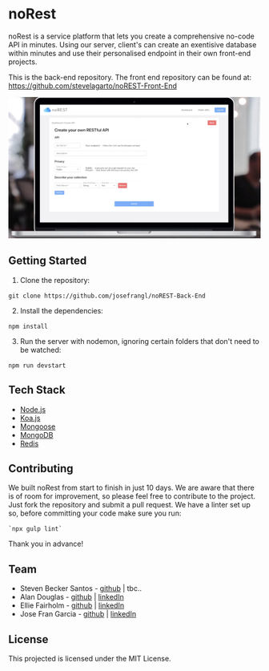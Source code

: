 # noRest

noRest is a service platform that lets you create a comprehensive no-code API in minutes. Using our server, client's can create an exentisive database within minutes and use their personalised endpoint in their own front-end projects.

This is the back-end repository. The front end repository can be found at: https://github.com/stevelagarto/noREST-Front-End

![noREST Create API Page](images/API-create.png)


## Getting Started

1. Clone the repository:
```
git clone https://github.com/josefrangl/noREST-Back-End
```
2. Install the dependencies:
```
npm install
```
3. Run the server with nodemon, ignoring certain folders that don't need to be watched:
```
npm run devstart
```

## Tech Stack

- [Node.js](https://nodejs.org/en/)
- [Koa.js](https://koajs.com/)
- [Mongoose](https://mongoosejs.com/)
- [MongoDB](https://www.mongodb.com/)
- [Redis](https://redis.io/)

## Contributing

We built noRest from start to finish in just 10 days.  We are aware that there is of room for improvement, so please feel free to contribute to the project.  Just fork the repository and submit a pull request.  We have a linter set up so, before committing your code make sure you run:
```
`npx gulp lint`
```
Thank you in advance!

## Team

- Steven Becker Santos - [github](https://github.com/stevelagarto) | tbc..
- Alan Douglas - [github](https://github.com/alandouglas96) | [linkedIn](https://www.linkedin.com/in/alan-douglas-aranda-824a3481/)
- Ellie Fairholm - [github](https://github.com/elliefairholm) | [linkedIn](https://www.linkedin.com/in/elliefairholm/)
- Jose Fran Garcia - [github](https://github.com/josefrangl) | [linkedIn](https://www.linkedin.com/in/josefrangl/)

## License

This projected is licensed under the MIT License.
